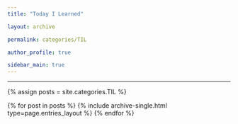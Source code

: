 ```yaml
---
title: "Today I Learned"

layout: archive

permalink: categories/TIL

author_profile: true

sidebar_main: true
---
```


<!-- 공백이 포함되어 있는 카테고리 이름의 경우 site.categories.['a b c'] 이런식으로! -->

---

{% assign posts = site.categories.TIL %}

{% for post in posts %} {% include archive-single.html type=page.entries_layout %} {% endfor %}
